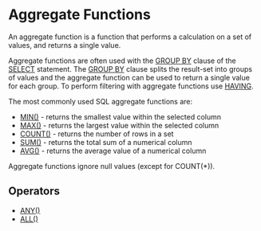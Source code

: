 # Aggregate Functions

An aggregate function is a function that performs a calculation on a set of values, and returns a single value.

Aggregate functions are often used with the [GROUP BY](Group.md) clause of the [SELECT](Select.md) statement. The [GROUP BY](Group.md) clause splits the result-set into groups of values and the aggregate function can be used to return a single value for each group. To perform filtering with aggregate functions use [HAVING](Having.md).

The most commonly used SQL aggregate functions are:

- [MIN()](MinMax.md) - returns the smallest value within the selected column
- [MAX()](MinMax.md) - returns the largest value within the selected column
- [COUNT()](Count.md) - returns the number of rows in a set
- [SUM()](Sum.md) - returns the total sum of a numerical column
- [AVG()](Avg.md) - returns the average value of a numerical column

Aggregate functions ignore null values (except for COUNT(*)).

## Operators

- [ANY()](Any.md)
- [ALL()](All.md)
